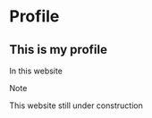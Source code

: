 # Profile

## This is my profile

In this website

> [!NOTE]
> This website still under construction
